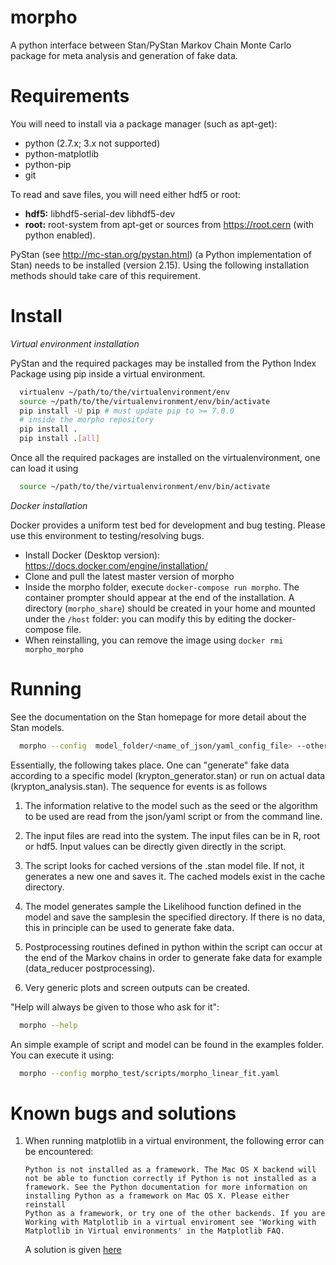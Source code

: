 morpho
======

  A python interface between Stan/PyStan Markov Chain Monte Carlo package for meta analysis and generation of fake data.

Requirements
======

  You will need to install via a package manager (such as apt-get):    
  * python (2.7.x; 3.x not supported)   
  * python-matplotlib   
  * python-pip   
  * git   

  To read and save files, you will need either hdf5 or root:   
  * **hdf5:** libhdf5-serial-dev libhdf5-dev 
  * **root:** root-system from apt-get or sources from https://root.cern (with python enabled).   

  PyStan (see http://mc-stan.org/pystan.html) (a Python implementation of Stan) needs to be installed (version 2.15).
  Using the following installation methods should take care of this requirement.

Install
======

  _Virtual environment installation_

  PyStan and the required packages may be installed from the Python Index Package using pip inside a virtual environment.
  ```bash
	virtualenv ~/path/to/the/virtualenvironment/env
	source ~/path/to/the/virtualenvironment/env/bin/activate
	pip install -U pip # must update pip to >= 7.0.0
	# inside the morpho repository
	pip install .
	pip install .[all]
  ```

  Once all the required packages are installed on the virtualenvironment, one can load it using
  ```bash
	source ~/path/to/the/virtualenvironment/env/bin/activate
  ```

  _Docker installation_

  Docker provides a uniform test bed for development and bug testing.
  Please use this environment to testing/resolving bugs.

  - Install Docker (Desktop version): https://docs.docker.com/engine/installation/
  - Clone and pull the latest master version of morpho
  - Inside the morpho folder, execute ```docker-compose run morpho```.
  The container prompter should appear at the end of the installation.
  A directory (```morpho_share```) should be created in your home and mounted under the ```/host``` folder: you can modify this by editing the docker-compose file.
  - When reinstalling, you can remove the image using ```docker rmi morpho_morpho```

Running
======

  See the documentation on the Stan homepage for more detail about the Stan models.
  ```bash
	morpho --config  model_folder/<name_of_json/yaml_config_file> --other_options
  ```

  Essentially, the following takes place.  One can "generate" fake data according to a specific model (krypton_generator.stan) or run on actual data (krypton_analysis.stan).  The sequence for events is as follows

  1.  The information relative to the model such as the seed or the algorithm to be used are read from the json/yaml script or from the command line.

  2.  The input files are read into the system.  The input files can be in R, root or hdf5. Input values can be directly given directly in the script.

  3. The script looks for cached versions of the .stan model file.  If not, it generates a new one and saves it.  The cached models exist in the cache directory.

  4.  The model generates sample the Likelihood function defined in the model and save the samplesin the specified directory.  If there is no data, this in principle can be used to generate fake data.

  5.  Postprocessing routines defined in python within the script can occur at the end of the Markov chains in order to generate fake data for example (data_reducer postprocessing).

  6. Very generic plots and screen outputs can be created.

  "Help will always be given to those who ask for it":
  ```bash
	morpho --help
  ```

  An simple example of script and model can be found in the examples folder.
  You can execute it using:
  ```bash
	morpho --config morpho_test/scripts/morpho_linear_fit.yaml
  ```

Known bugs and solutions
======	  

1.  When running matplotlib in a virtual environment, the following error can be encountered:

    ```
    Python is not installed as a framework. The Mac OS X backend will not be able to function correctly if Python is not installed as a
    framework. See the Python documentation for more information on installing Python as a framework on Mac OS X. Please either reinstall
    Python as a framework, or try one of the other backends. If you are Working with Matplotlib in a virtual enviroment see 'Working with
    Matplotlib in Virtual environments' in the Matplotlib FAQ.
    ```
    A solution is given [here](http://stackoverflow.com/questions/21784641/installation-issue-with-matplotlib-python)
